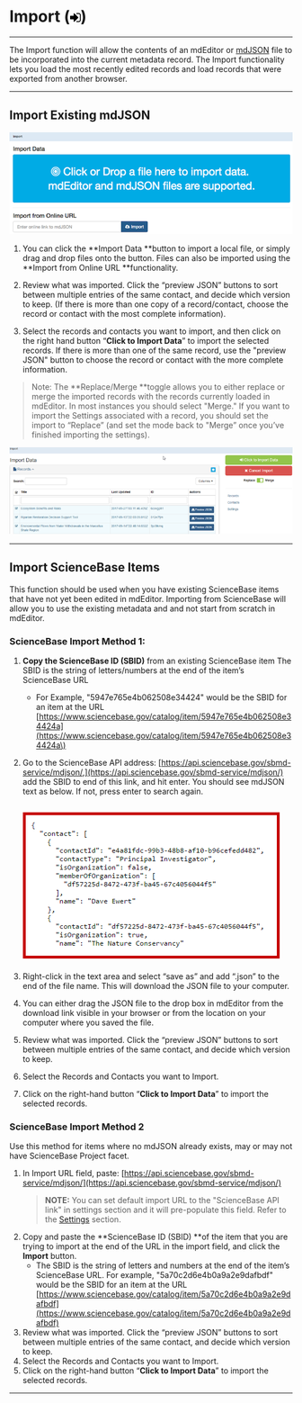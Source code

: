 # Import \(![](/assets/symbol_sign-in_16.png)\)

---

The Import function will allow the contents of an mdEditor or [mdJSON](https://github.com/adiwg/mdJson-schemas/blob/master/test/draft-04.json) file to be incorporated into the current metadata record. The Import functionality lets you load the most recently edited records and load records that were exported from another browser.

---

## Import Existing mdJSON

![](/assets/import_window.png)

1. You can click the **Import Data **button to import a local file, or simply drag and drop files onto the button. Files can also be imported using the **Import from Online URL **functionality.

2. Review what was imported. Click the “preview JSON” buttons to sort between multiple entries of the same contact, and decide which version to keep. \(If there is more than one copy of a record/contact, choose the record or contact with the most complete information\).

3. Select the records and contacts you want to import, and then click on the right hand button “**Click to Import Data**” to import the selected records. If there is more than one of the same record, use the "preview JSON" button to choose the record or contact with the more complete information.

> Note: The **Replace/Merge **toggle allows you to either replace or merge the imported records with the records currently loaded in mdEditor. In most instances you should select "Merge." If you want to import the Settings associated with a record, you should set the import to “Replace” \(and set the mode back to "Merge” once you’ve finished importing the settings\).

![](/assets/import_data.png)

---

## Import ScienceBase Items

This function should be used when you have existing ScienceBase items that have not yet been edited in mdEditor. Importing from ScienceBase will allow you to use the existing metadata and and not start from scratch in mdEditor.

### ScienceBase Import Method 1:

1. **Copy the ScienceBase ID \(SBID\)** from an existing ScienceBase item 
   The SBID is the string of letters/numbers at the end of the item’s ScienceBase URL 
   * For Example,  "5947e765e4b062508e34424" would be the SBID for an item at the URL [https://www.sciencebase.gov/catalog/item/5947e765e4b062508e34424a](https://www.sciencebase.gov/catalog/item/5947e765e4b062508e34424a\)
2. Go to the ScienceBase API address: [https://api.sciencebase.gov/sbmd-service/mdjson/,](https://api.sciencebase.gov/sbmd-service/mdjson/) add the SBID to end of this link, and hit enter. You should see mdJSON text as below.  If not, press enter to search again.

   ## ![](/assets/raw_text_screenshot.png)

3. Right-click in the text area and select “save as” and add “.json” to the end of the file name. This will download the JSON file to your computer.

4. You can either drag the JSON file to the drop box in mdEditor from the download link visible in your browser or from the location on your computer where you saved the file.

5. Review what was imported. Click the “preview JSON” buttons to sort between multiple entries of the same contact, and decide which version to keep.

6. Select the Records and Contacts you want to Import.

7. Click on the right-hand button “**Click to Import Data**” to import the selected records.

### ScienceBase Import Method 2

Use this method for items where no mdJSON already exists, may or may not have ScienceBase Project facet.

1. In Import URL field, paste: [https://api.sciencebase.gov/sbmd-service/mdjson/](https://api.sciencebase.gov/sbmd-service/mdjson/)
   > **NOTE:** You can set default import URL to the "ScienceBase API link" in settings section and it will pre-populate this field. Refer to the [Settings](/settings.md) section.
2. Copy and paste the **ScienceBase ID \(SBID\) **of the item that you are trying to import at the end of the URL in the import field, and click the **Import** button.
   * The SBID is the string of letters and numbers at the end of the item’s ScienceBase URL. For example,  "5a70c2d6e4b0a9a2e9dafbdf" would be the SBID for an item at the URL [https://www.sciencebase.gov/catalog/item/5a70c2d6e4b0a9a2e9dafbdf](https://www.sciencebase.gov/catalog/item/5a70c2d6e4b0a9a2e9dafbdf) 
3. Review what was imported. Click the “preview JSON” buttons to sort between multiple entries of the same contact, and decide which version to keep. 
4. Select the Records and Contacts you want to Import.
5. Click on the right-hand button “**Click to Import Data**” to import the selected records.

---



